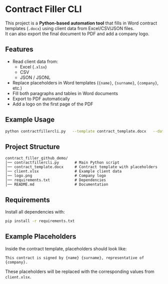 # Contract Filler CLI

This project is a **Python-based automation tool** that fills in Word contract templates (`.docx`) using client data from Excel/CSV/JSON files.  
It can also export the final document to PDF and add a company logo.

## Features
- Read client data from:
  - Excel (`.xlsx`)
  - CSV
  - JSON / JSONL
- Replace placeholders in Word templates (`{name}`, `{surname}`, `{company}`, etc.)
- Fill both paragraphs and tables in Word documents
- Export to PDF automatically
- Add a logo on the first page of the PDF

## Example Usage
```bash
python contractfillercli.py   --template contract_template.docx   --data client.xlsx   --out output_contracts   --logo logo.png
```

## Project Structure
```
contract_filler_github_demo/
│── contractfillercli.py       # Main Python script
│── contract_template.docx     # Contract template with placeholders
│── client.xlsx                # Example client data
│── logo.png                   # Company logo
│── requirements.txt           # Dependencies
│── README.md                  # Documentation
```

## Requirements
Install all dependencies with:
```bash
pip install -r requirements.txt
```

## Example Placeholders
Inside the contract template, placeholders should look like:
```
This contract is signed by {name} {surname}, representative of {company}.
```

These placeholders will be replaced with the corresponding values from `client.xlsx`.
